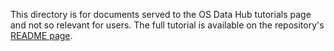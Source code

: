 This directory is for documents served to the OS Data Hub tutorials page and not so relevant for users. The full tutorial is available on the repository's [README page](../README.md).
